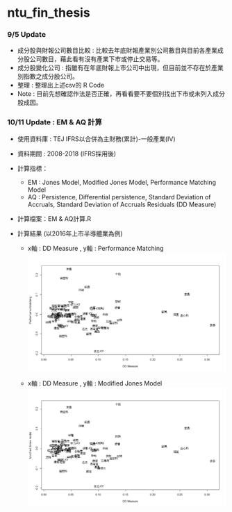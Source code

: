 # ntu_fin_thesis


### 9/5 Update 

* 成分股與財報公司數目比較 : 比較去年底財報產業別公司數目與目前各產業成分股公司數目，藉此看有沒有產業下市或停止交易等。
* 成分股變化公司 : 指雖有在年底財報上市公司中出現，但目前並不存在於產業別指數之成分股公司。
* 整理 : 整理出上述csv的 R Code
* Note : 目前先想確認作法是否正確，再看看要不要個別找出下市或未列入成分股成因。





### 10/11 Update : EM & AQ 計算

* 使用資料庫 : TEJ IFRS以合併為主財務(累計)-一般產業(IV)
* 資料期間 : 2008-2018 (IFRS採用後)

* 計算指標：
  * EM : Jones Model, Modified Jones Model, Performance Matching Model
  * AQ : Persistence, Differential persistence, Standard Deviation of Accruals, Standard Deviation of Accruals Residuals (DD Measure)

* 計算檔案：EM & AQ計算.R

* 計算結果 (以2016年上市半導體業為例)
  
  *  x軸 : DD Measure , y軸 : Performance Matching
![image](https://github.com/HayateStar/ntu_fin_thesis/blob/master/graph/1011_test_%E5%8D%8A%E5%B0%8E%E9%AB%94_1.png)

  *  x軸 : DD Measure , y軸 : Modified Jones Model
![image](https://github.com/HayateStar/ntu_fin_thesis/blob/master/graph/1011_test_%E5%8D%8A%E5%B0%8E%E9%AB%94_2.png)
